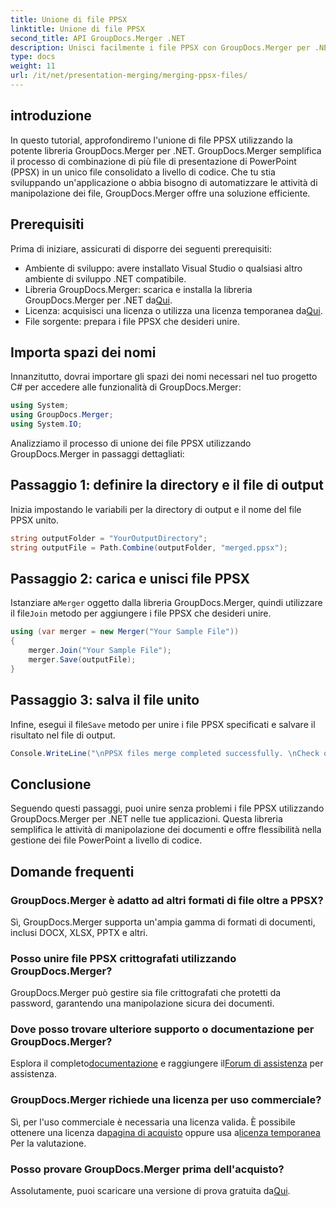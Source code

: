 ```yaml
---
title: Unione di file PPSX
linktitle: Unione di file PPSX
second_title: API GroupDocs.Merger .NET
description: Unisci facilmente i file PPSX con GroupDocs.Merger per .NET. Segui la nostra guida passo passo per automatizzare le attività di unione dei file! Migliora il flusso di lavoro della gestione dei documenti.
type: docs
weight: 11
url: /it/net/presentation-merging/merging-ppsx-files/
---
```

## introduzione
In questo tutorial, approfondiremo l'unione di file PPSX utilizzando la potente libreria GroupDocs.Merger per .NET. GroupDocs.Merger semplifica il processo di combinazione di più file di presentazione di PowerPoint (PPSX) in un unico file consolidato a livello di codice. Che tu stia sviluppando un'applicazione o abbia bisogno di automatizzare le attività di manipolazione dei file, GroupDocs.Merger offre una soluzione efficiente.
## Prerequisiti
Prima di iniziare, assicurati di disporre dei seguenti prerequisiti:
- Ambiente di sviluppo: avere installato Visual Studio o qualsiasi altro ambiente di sviluppo .NET compatibile.
-  Libreria GroupDocs.Merger: scarica e installa la libreria GroupDocs.Merger per .NET da[Qui](https://releases.groupdocs.com/merger/net/).
-  Licenza: acquisisci una licenza o utilizza una licenza temporanea da[Qui](https://purchase.groupdocs.com/temporary-license/).
- File sorgente: prepara i file PPSX che desideri unire.

## Importa spazi dei nomi
Innanzitutto, dovrai importare gli spazi dei nomi necessari nel tuo progetto C# per accedere alle funzionalità di GroupDocs.Merger:
```csharp
using System; 
using GroupDocs.Merger;
using System.IO;
```

Analizziamo il processo di unione dei file PPSX utilizzando GroupDocs.Merger in passaggi dettagliati:
## Passaggio 1: definire la directory e il file di output
Inizia impostando le variabili per la directory di output e il nome del file PPSX unito.
```csharp
string outputFolder = "YourOutputDirectory";
string outputFile = Path.Combine(outputFolder, "merged.ppsx");
```
## Passaggio 2: carica e unisci file PPSX
 Istanziare a`Merger` oggetto dalla libreria GroupDocs.Merger, quindi utilizzare il file`Join` metodo per aggiungere i file PPSX che desideri unire.
```csharp
using (var merger = new Merger("Your Sample File"))
{
    merger.Join("Your Sample File");
    merger.Save(outputFile);
}
```
## Passaggio 3: salva il file unito
 Infine, esegui il file`Save` metodo per unire i file PPSX specificati e salvare il risultato nel file di output.
```csharp
Console.WriteLine("\nPPSX files merge completed successfully. \nCheck output in {0}", outputFolder);
```

## Conclusione
Seguendo questi passaggi, puoi unire senza problemi i file PPSX utilizzando GroupDocs.Merger per .NET nelle tue applicazioni. Questa libreria semplifica le attività di manipolazione dei documenti e offre flessibilità nella gestione dei file PowerPoint a livello di codice.

## Domande frequenti
### GroupDocs.Merger è adatto ad altri formati di file oltre a PPSX?
Sì, GroupDocs.Merger supporta un'ampia gamma di formati di documenti, inclusi DOCX, XLSX, PPTX e altri.
### Posso unire file PPSX crittografati utilizzando GroupDocs.Merger?
GroupDocs.Merger può gestire sia file crittografati che protetti da password, garantendo una manipolazione sicura dei documenti.
### Dove posso trovare ulteriore supporto o documentazione per GroupDocs.Merger?
 Esplora il completo[documentazione](https://reference.groupdocs.com/merger/net/) e raggiungere il[Forum di assistenza](https://forum.groupdocs.com/c/merger/32) per assistenza.
### GroupDocs.Merger richiede una licenza per uso commerciale?
 Sì, per l'uso commerciale è necessaria una licenza valida. È possibile ottenere una licenza da[pagina di acquisto](https://purchase.groupdocs.com/buy) oppure usa a[licenza temporanea](https://purchase.groupdocs.com/temporary-license/) Per la valutazione.
### Posso provare GroupDocs.Merger prima dell'acquisto?
 Assolutamente, puoi scaricare una versione di prova gratuita da[Qui](https://releases.groupdocs.com/).